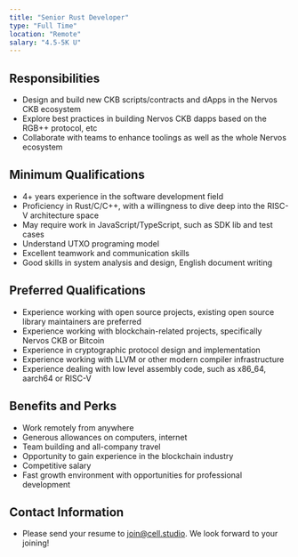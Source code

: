 ```yaml
---
title: "Senior Rust Developer"
type: "Full Time"
location: "Remote"
salary: "4.5-5K U"
---
```


## Responsibilities
- Design and build new CKB scripts/contracts and dApps in the Nervos CKB ecosystem
- Explore best practices in building Nervos CKB dapps based on the RGB++ protocol, etc
- Collaborate with teams to enhance toolings as well as the whole Nervos ecosystem

## Minimum Qualifications
- 4+ years experience in the software development field
- Proficiency in Rust/C/C++, with a willingness to dive deep into the RISC-V architecture space
- May require work in JavaScript/TypeScript, such as SDK lib and test cases
- Understand UTXO programing model
- Excellent teamwork and communication skills
- Good skills in system analysis and design, English document writing

## Preferred Qualifications

- Experience working with open source projects, existing open source library maintainers are preferred
- Experience working with blockchain-related projects, specifically Nervos CKB or Bitcoin
- Experience in cryptographic protocol design and implementation
- Experience working with LLVM or other modern compiler infrastructure
- Experience dealing with low level assembly code, such as x86_64, aarch64 or RISC-V

## Benefits and Perks
- Work remotely from anywhere
- Generous allowances on computers, internet
- Team building and all-company travel
- Opportunity to gain experience in the blockchain industry
- Competitive salary
- Fast growth environment with opportunities for professional development

## Contact Information

- Please send your resume to [join@cell.studio](mailto:join@cell.studio). We look forward to your joining!
